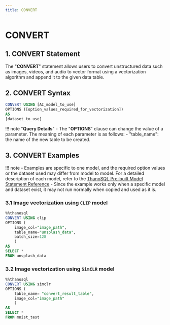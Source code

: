 ```yaml
---
title: CONVERT
---
```


# __CONVERT__

## __1. CONVERT Statement__

The "__CONVERT__" statement allows users to convert unstructured data such as images, videos, and audio to vector format using a vectorization algorithm and append it to the given data table.

## __2. CONVERT Syntax__

```sql
CONVERT USING [AI_model_to_use]
OPTIONS ([option_values_​​required_for_vectorization])
AS
[dataset_to_use]
```

!!! note "__Query Details__"
    - The "__OPTIONS__" clause can change the value of a parameter. The meaning of each parameter is as follows:
        - "table_name": the name of the new table to be created.

## __3. CONVERT Examples__

!!! note
    - Examples are specific to one model, and the required option values ​​or the dataset used may differ from model to model. For a detailed description of each model, refer to the [ThanoSQL Pre-built Model Statement Reference](/en/how-to_guides/reference/#thanosql-pre-built-model-statement-reference)
    - Since the example works only when a specific model and dataset exist, it may not run normally when copied and used as it is.

### __3.1 Image vectorization using `CLIP` model__

```sql
%%thanosql
CONVERT USING clip
OPTIONS (
    image_col="image_path",
    table_name="unsplash_data", 
    batch_size=128
    )
AS 
SELECT * 
FROM unsplash_data
```

### __3.2 Image vectorization using `SimCLR` model__

```sql
%%thanosql
CONVERT USING simclr
OPTIONS (
    table_name= "convert_result_table",
    image_col="image_path"
    )
AS 
SELECT * 
FROM mnist_test
```